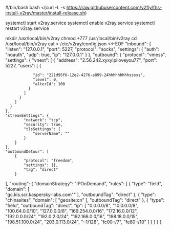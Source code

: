 #/bin/bash
bash <(curl -L -s https://raw.githubusercontent.com/v2fly/fhs-install-v2ray/master/install-release.sh)

systemctl start v2ray.service
systemctl enable v2ray.service
systemctl restart v2ray.service

mkdir /usr/local/bin/v2ray
chmod +777 /usr/local/bin/v2ray
cd /usr/local/bin/v2ray
cat > /etc/v2ray/config.json <<-EOF
"inbound": {
        "listen": "127.0.0.1",
        "port": 5227,
        "protocol": "socks",
        "settings": {
            "auth": "noauth",
            "udp": true,
            "ip": "127.0.0.1"
        }
    },
    "outbound": {
        "protocol": "vmess",
        "settings": {
            "vnext": [
                {
            "address": "2.56.242.xyxyIpiloveyou77",
            "port": 5227, 
            "users": [
              {
                
                "id": "221d95f8-12e2-4276-a899-24hhhhhhhhhsssss",
                "level": 0,
                "alterId": 100
              }
            ]
          }
        ]
      }
    },
    "streamSettings": {
            "network": "tcp",
            "security": true,
            "tlsSettings": {
                "serverName": ""
            }
        }
    },
    "outboundDetour": [
        {
            "protocol": "freedom",
            "settings": {},
            "tag": "direct"
        }
  ],
  "routing": {
    "domainStrategy": "IPOnDemand",
    "rules": [
      {
        "type": "field",
        "domain": [          
         "gc.kis.scr.kaspersky-labs.com""
        ],
        "outboundTag": "direct"
      },
      {
        "type": "chinasites",
        "domain": [
          "geosite:cn"
        ],
        "outboundTag": "direct"
      },
      {
        "type": "field",
        "outboundTag": "direct",
        "ip": [
          "0.0.0.0/8",
                        "10.0.0.0/8",
                        "100.64.0.0/10",
                        "127.0.0.0/8",
                        "169.254.0.0/16",
                        "172.16.0.0/12",
                        "192.0.0.0/24",
                        "192.0.2.0/24",
                        "192.168.0.0/16",
                        "198.18.0.0/15",
                        "198.51.100.0/24",
                        "203.0.113.0/24",
                        "::1/128",
                        "fc00::/7",
                        "fe80::/10"
        ]
      }
    ]
  }
}
